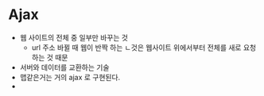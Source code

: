 # Ajax

* 웹 사이트의 전체 중 일부만 바꾸는 것
  * url 주소 바뀔 때 웹이 반짝 하는 ㄴ것은 웹사이트 위에서부터 전체를 새로 요청하는 것 때문
* 서버와 데이터를 교환하는 기술
* 맵같은거는 거의 ajax 로 구현된다.
* 